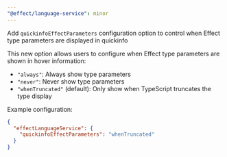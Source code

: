 ```yaml
---
"@effect/language-service": minor
---
```


Add `quickinfoEffectParameters` configuration option to control when Effect type parameters are displayed in quickinfo

This new option allows users to configure when Effect type parameters are shown in hover information:
- `"always"`: Always show type parameters
- `"never"`: Never show type parameters  
- `"whenTruncated"` (default): Only show when TypeScript truncates the type display

Example configuration:
```json
{
  "effectLanguageService": {
    "quickinfoEffectParameters": "whenTruncated"
  }
}
```
